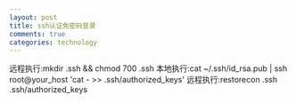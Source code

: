 ```yaml
---
layout: post
title: ssh认证免密码登录
comments: true
categories: technology
---
```


远程执行:mkdir .ssh && chmod 700 .ssh 
本地执行:cat ~/.ssh/id_rsa.pub | ssh root@your_host 'cat -  >> .ssh/authorized_keys' 
远程执行:restorecon .ssh .ssh/authorized_keys 


<br>
<br>
<br>
<br>
<br>
<br>
<br>
<br>
<br>
<br>
<br>
<br>
<br>
<br>
<br>
<br>
<br>
<br>
<br>
<br>